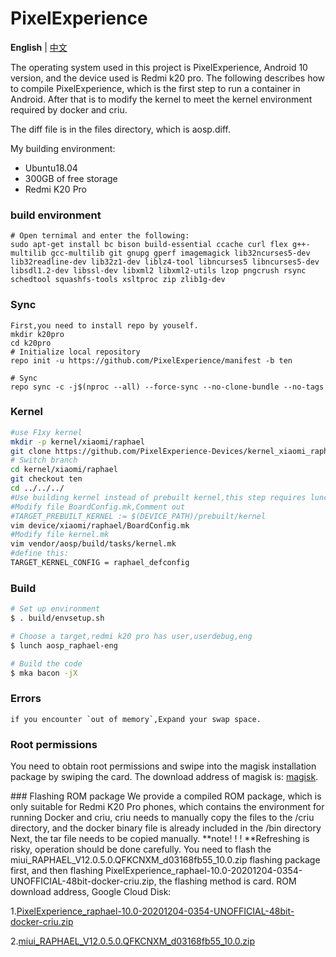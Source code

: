 # PixelExperience

**English** | [中文](README_CN.md)

The operating system used in this project is PixelExperience, Android 10 version, and the device used is Redmi k20 pro. The following describes how to compile PixelExperience, which is the first step to run a container in Android. After that is to modify the kernel to meet the kernel environment required by docker and criu.

The diff file is in the files directory, which is aosp.diff.



My building environment:

- Ubuntu18.04
- 300GB of free storage
- Redmi K20 Pro

### build environment

```shell
# Open ternimal and enter the following:
sudo apt-get install bc bison build-essential ccache curl flex g++-multilib gcc-multilib git gnupg gperf imagemagick lib32ncurses5-dev lib32readline-dev lib32z1-dev liblz4-tool libncurses5 libncurses5-dev libsdl1.2-dev libssl-dev libxml2 libxml2-utils lzop pngcrush rsync schedtool squashfs-tools xsltproc zip zlib1g-dev
```

### Sync

```shell
First,you need to install repo by youself.
mkdir k20pro
cd k20pro
# Initialize local repository
repo init -u https://github.com/PixelExperience/manifest -b ten

# Sync
repo sync -c -j$(nproc --all) --force-sync --no-clone-bundle --no-tags
```

### Kernel

```bash
#use F1xy kernel
mkdir -p kernel/xiaomi/raphael
git clone https://github.com/PixelExperience-Devices/kernel_xiaomi_raphael kernel/xiaomi/raphael
# Switch branch
cd kernel/xiaomi/raphael
git checkout ten
cd ../../../
#Use building kernel instead of prebuilt kernel,this step requires lunch aosp_raphael-eng first.
#Modify file BoardConfig.mk,Comment out 
#TARGET_PREBUILT_KERNEL := $(DEVICE_PATH)/prebuilt/kernel
vim device/xiaomi/raphael/BoardConfig.mk
#Modify file kernel.mk
vim vendor/aosp/build/tasks/kernel.mk
#define this:
TARGET_KERNEL_CONFIG = raphael_defconfig
```

### Build

```bash
# Set up environment
$ . build/envsetup.sh

# Choose a target,redmi k20 pro has user,userdebug,eng
$ lunch aosp_raphael-eng

# Build the code
$ mka bacon -jX
```

### Errors

```
if you encounter `out of memory`,Expand your swap space.
```

### Root permissions

You need to obtain root permissions and swipe into the magisk installation package by swiping the card. The download address of magisk is: [magisk](https://github.com/topjohnwu/Magisk/releases).

\### Flashing ROM package We provide a compiled ROM package, which is only suitable for Redmi K20 Pro phones, which contains the environment for running Docker and criu, criu needs to manually copy the files to the /criu directory, and the docker binary file is already included in the /bin directory Next, the tar file needs to be copied manually. **note! ! ! **Refreshing is risky, operation should be done carefully. You need to flash the miui_RAPHAEL_V12.0.5.0.QFKCNXM_d03168fb55_10.0.zip flashing package first, and then flashing PixelExperience_raphael-10.0-20201204-0354-UNOFFICIAL-48bit-docker-criu.zip, the flashing method is card. ROM download address, Google Cloud Disk:



1.[PixelExperience_raphael-10.0-20201204-0354-UNOFFICIAL-48bit-docker-criu.zip](https://drive.google.com/file/d/1khrsGkcuxamdZbyMIwVg8r9PIF6IUcRz/view?usp=sharing)

2.[miui_RAPHAEL_V12.0.5.0.QFKCNXM_d03168fb55_10.0.zip](https://drive.google.com/file/d/1T39MsduE7rZDX6gdaeFwfjEfgKbxvLSU/view?usp=sharing)